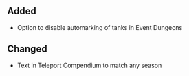 ## Added

- Option to disable automarking of tanks in Event Dungeons

## Changed
- Text in Teleport Compendium to match any season